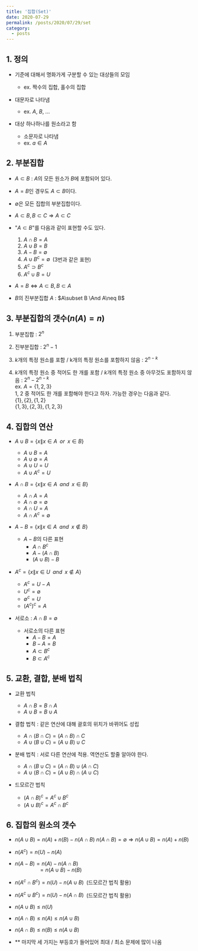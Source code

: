 ```yaml
---
title: '집합(Set)'
date: 2020-07-29
permalink: /posts/2020/07/29/set
category:
  - posts
---
```


## 1. 정의
- 기준에 대해서 명화가게 구분할 수 있는 대상들의 모임
	- ex. 짝수의 집합, 홀수의 집합

- 대문자로 나타냄 
	- ex. $A$, $B$, ...

- 대상 하나하나를 원소라고 함
	- 소문자로 나타냄
	- ex. $a\in A$

## 2. 부분집합
- $A\subset B$ : $A$의 모든 원소가 $B$에 포함되어 있다.

- $A=B$인 경우도 $A\subset B$이다.

- $\emptyset$은 모든 집합의 부분집합이다.

- $A\subset B, B\subset C \Rightarrow A\subset C$

- "$A\subset B$"를 다음과 같이 표현할 수도 있다.
	1. $A\cap B=A$
	2. $A\cup B=B$
	3. $A-B=\emptyset$
	4. $A\cup B^c=\emptyset\;\;$(3번과 같은 표현)
	5. $A^c\supset B^c$
	6. $A^c\cup B=U$

- $A=B\Leftrightarrow A\subset B, B\subset A$

- $B$의 진부분집합 $A$ : $A\subset B \And A\neq B$

## 3. 부분집합의 갯수($n(A)=n$)
1. 부분집합 : $2^n$

2. 진부분집합 : $2^n-1$

3. $k$개의 특정 원소를 포함 / k개의 특정 원소를 포함하지 않음 : $2^{n-k}$

4. $k$개의 특정 원소 중 적어도 한 개를 포함 / $k$개의 특정 원소 중 아무것도 포함하지 않음 : $2^n-2^{n-k}$  
	ex. $A=\{1,2,3\}$  
	1, 2 중 적어도 한 개를 포함해야 한다고 하자. 가능한 경우는 다음과 같다.  
	$\{1\},\{2\},\{1,2\}$  
	$\{1,3\},\{2,3\},\{1,2,3\}$  

## 4. 집합의 연산
- $A\cup B=\{x\|x\in A\;\;or\;\;x\in B \}$
	- $A\cup B=A$
	- $A\cup\emptyset=A$
	- $A\cup U=U$
	- $A\cup A^c=U$
	
- $A\cap B=\{x\|x\in A\;\;and\;\;x\in B \}$
	- $A\cap A=A$
	- $A\cap\emptyset=\emptyset$
	- $A\cap U=A$
	- $A\cap A^c=\emptyset$

- $A-B=\{x\|x\in A\;\;and\;\;x\notin B \}$
	- $A-B$의 다른 표현
		- $A\cap B^c$
		- $A-(A\cap B)$
		- $(A\cup B)-B$

- $A^c=\{x\|x\in U\;\;and\;\;x\notin A \}$
	- $A^c=U-A$
	- $U^c=\emptyset$
	- $\emptyset^c=U$
	- $(A^c)^c=A$

- 서로소 : $A\cap B=\emptyset$
	- 서로소의 다른 표현
		- $A-B=A$
		- $B-A=B$
		- $A\subset B^c$
		- $B\subset A^c$

## 5. 교환, 결합, 분배 법칙
- 교환 법칙
	- $A\cap B=B\cap A$
	- $A\cup B=B\cup A$

- 결합 법칙 : 같은 연산에 대해 괄호의 위치가 바뀌어도 성립
	- $A\cap(B\cap C)=(A\cap B)\cap C$
	- $A\cup(B\cup C)=(A\cup B)\cup C$

- 분배 법칙 : 서로 다른 연산에 적용. 역연산도 할줄 알아야 한다.
	- $A\cap(B\cup C)=(A\cap B)\cup (A\cap C)$
	- $A\cup(B\cap C)=(A\cup B)\cap (A\cup C)$

- 드모르간 법칙
	- $(A\cap B)^c=A^c\cup B^c$
	- $(A\cup B)^c=A^c\cap B^c$

## 6. 집합의 원소의 갯수
- $n(A\cup B)=n(A)+n(B)-n(A\cap B)$
	$n(A\cap B)=\emptyset \Rightarrow n(A\cup B)=n(A)+n(B)$

- $n(A^c)=n(U)-n(A)$

- $n(A-B)=n(A)-n(A\cap B)$  
	$\qquad\qquad=n(A\cup B)-n(B)$

- $n(A^c\cap B^c)=n(U)-n(A\cup B)\;\;$(드모르간 법칙 활용)

- $n(A^c\cup B^c)=n(U)-n(A\cap B)\;\;$(드모르간 법칙 활용)

- $n(A\cup B)\le n(U)$

- $n(A\cap B)\le n(A) \le n(A\cup B)$

- $n(A\cap B)\le n(B) \le n(A\cup B)$

- ** 마지막 세 가지는 부등호가 들어있어 최대 / 최소 문제에 많이 나옴